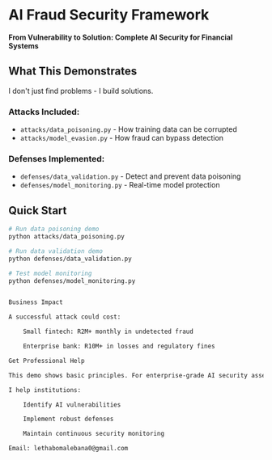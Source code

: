 # AI Fraud Security Framework

**From Vulnerability to Solution: Complete AI Security for Financial Systems**

##  What This Demonstrates

I don't just find problems - I build solutions.

### Attacks Included:
- `attacks/data_poisoning.py` - How training data can be corrupted
- `attacks/model_evasion.py` - How fraud can bypass detection

### Defenses Implemented:
- `defenses/data_validation.py` - Detect and prevent data poisoning
- `defenses/model_monitoring.py` - Real-time model protection

##  Quick Start

```bash
# Run data poisoning demo
python attacks/data_poisoning.py

# Run data validation demo  
python defenses/data_validation.py

# Test model monitoring
python defenses/model_monitoring.py


Business Impact

A successful attack could cost:

    Small fintech: R2M+ monthly in undetected fraud

    Enterprise bank: R10M+ in losses and regulatory fines

Get Professional Help

This demo shows basic principles. For enterprise-grade AI security assessment of your systems, contact me.

I help institutions:

    Identify AI vulnerabilities

    Implement robust defenses

    Maintain continuous security monitoring

Email: lethabomalebana0@gmail.com
